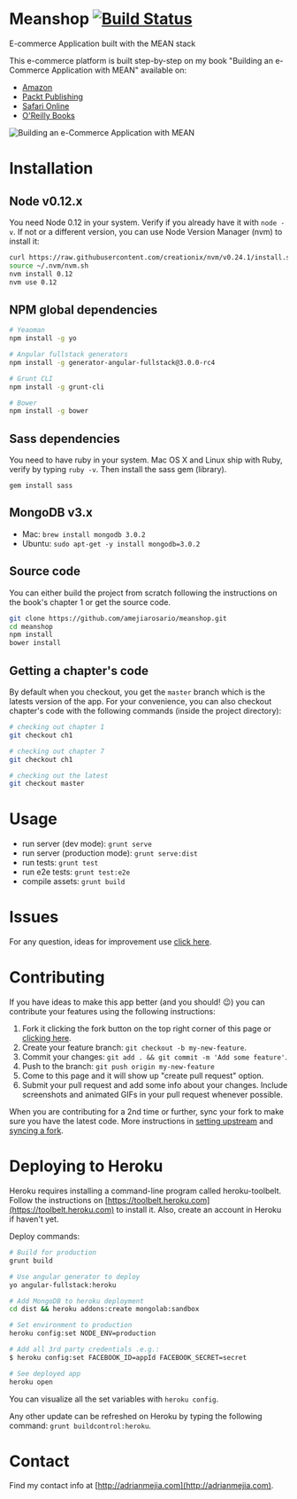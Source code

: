 # Meanshop [![Build Status](https://travis-ci.org/amejiarosario/meanshop.svg?branch=master)](https://travis-ci.org/amejiarosario/meanshop)

E-commerce Application built with the MEAN stack

This e-commerce platform is built step-by-step on my book "Building an e-Commerce Application with MEAN" available on:

  - [Amazon](http://www.amazon.com/Building-e-Commerce-Application-Adrian-Mejia/dp/1785286552/)
  - [Packt Publishing](https://www.packtpub.com/web-development/building-e-commerce-application-mean)
  - [Safari Online](https://www.safaribooksonline.com/library/view/building-an-e-commerce/9781785286551/)
  - [O'Reilly Books](http://shop.oreilly.com/product/9781785286551.do)

![Building an e-Commerce Application with MEAN](https://raw.githubusercontent.com/amejiarosario/meanshop/master/e2e/fixtures/meanshop-book.png "Building an e-Commerce Application with MEAN")

# Installation

## Node v0.12.x

You need Node 0.12 in your system. Verify if you already have it with `node -v`. If not or a different version, you can use Node Version Manager (nvm) to install it:
```bash
curl https://raw.githubusercontent.com/creationix/nvm/v0.24.1/install.sh | bash
source ~/.nvm/nvm.sh
nvm install 0.12
nvm use 0.12
```

## NPM global dependencies
```bash
# Yeaoman
npm install -g yo

# Angular fullstack generators
npm install -g generator-angular-fullstack@3.0.0-rc4

# Grunt CLI
npm install -g grunt-cli

# Bower
npm install -g bower
```

## Sass dependencies
You need to have ruby in your system. Mac OS X and Linux ship with Ruby, verify by typing `ruby -v`. Then install the sass gem (library).
```
gem install sass
```

## MongoDB v3.x

- Mac: `brew install mongodb 3.0.2`
- Ubuntu: `sudo apt-get -y install mongodb=3.0.2`

## Source code
You can either build the project from scratch following the instructions on the book's chapter 1 or get the source code.
```bash
git clone https://github.com/amejiarosario/meanshop.git
cd meanshop
npm install
bower install
```

## Getting a chapter's code
By default when you checkout, you get the `master` branch which is the latests version of the app. For your convenience, you can also checkout chapter's code with the following commands (inside the project directory):
```bash
# checking out chapter 1
git checkout ch1

# checking out chapter 7
git checkout ch1

# checking out the latest
git checkout master
```

# Usage
  - run server (dev mode): `grunt serve`
  - run server (production mode): `grunt serve:dist`
  - run tests: `grunt test`
  - run e2e tests: `grunt test:e2e`
  - compile assets: `grunt build`

# Issues
For any question, ideas for improvement use [click here](https://github.com/amejiarosario/meanshop/issues/new).

# Contributing
If you have ideas to make this app better (and you should! 😉) you can contribute your features using the following instructions:

1. Fork it clicking the fork button on the top right corner of this page or [clicking here](https://github.com/amejiarosario/meanshop#fork-destination-box).
2. Create your feature branch: `git checkout -b my-new-feature`.
3. Commit your changes: `git add . && git commit -m 'Add some feature'`.
4. Push to the branch: `git push origin my-new-feature`
5. Come to this page and it will show up "create pull request" option.
6. Submit your pull request and add some info about your changes. Include screenshots and animated GIFs in your pull request whenever possible.

When you are contributing for a 2nd time or further, sync your fork to make sure you have the latest code. More instructions in [setting upstream](https://help.github.com/articles/configuring-a-remote-for-a-fork/) and [syncing a fork](https://help.github.com/articles/syncing-a-fork/).

# Deploying to Heroku

Heroku requires installing a command-line program called heroku-toolbelt. Follow the instructions on [https://toolbelt.heroku.com](https://toolbelt.heroku.com) to install it. Also, create an account in Heroku if haven't yet.

Deploy commands:
```bash
# Build for production
grunt build

# Use angular generator to deploy
yo angular-fullstack:heroku

# Add MongoDB to heroku deployment
cd dist && heroku addons:create mongolab:sandbox

# Set environment to production
heroku config:set NODE_ENV=production

# Add all 3rd party credentials .e.g.:
$ heroku config:set FACEBOOK_ID=appId FACEBOOK_SECRET=secret

# See deployed app
heroku open
```

You can visualize all the set variables with
`heroku config`.

Any other update can be refreshed on Heroku by typing the following command:
`grunt buildcontrol:heroku`.

# Contact
Find my contact info at [http://adrianmejia.com](http://adrianmejia.com).
